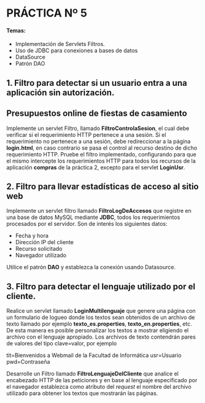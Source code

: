 # PRÁCTICA Nº 5

#### Temas:
- Implementación de Servlets Filtros.
- Uso de JDBC para conexiones a bases de datos
- DataSource
- Patrón DAO

## 1. Filtro para detectar si un usuario entra a una aplicación sin autorización.

## Presupuestos online de fiestas de casamiento

Implemente un servlet Filtro, llamado **FiltroControlaSesion**, el cual debe verificar si el requerimiento HTTP pertenece a una sesión. Si el requerimiento no pertenece a una sesión, debe redireccionar a la página **login.html**, en caso contrario se pasa el control al recurso destino de dicho requerimiento HTTP.
Pruebe el filtro implementado, configurando para que el mismo intercepte los requerimientos HTTP para todos los recursos de la aplicación **compras** de la práctica 2, excepto para el servlet
**LoginUsr**.

## 2. Filtro para llevar estadísticas de acceso al sitio web

Implemente un servlet filtro llamado **FiltroLogDeAccesos** que registre en una base de datos MySQL mediante **JDBC**, todos los requerimientos procesados por el servidor. Son de interés los
siguientes datos:
- Fecha y hora
- Dirección IP del cliente
- Recurso solicitado
- Navegador utilizado

Utilice el patrón **DAO** y establezca la conexión usando Datasource.

## 3. Filtro para detectar el lenguaje utilizado por el cliente.
Realice un servlet llamado **LoginMultilenguaje** que genere una página con un formulario de logueo donde los textos sean obtenidos de un archivo de texto llamado por ejemplo **texto_es.properties**, **texto_en.properties**, etc. De esta manera es posible personalizar los
textos a mostrar eligiendo el archivo con el lenguaje apropiado. Los archivos de texto contendrán pares de valores del tipo clave=valor, por ejemplo

tit=Bienvenidos a Webmail de la Facultad de Informática
usr=Usuario
pwd=Contraseña

Desarrolle un Filtro llamado **FiltroLenguajeDelCliente** que analice el encabezado HTTP de las peticiones y en base al lenguaje especificado por el navegador establezca como atributo del *request* el nombre del archivo utilizado para obtener los textos que mostrarán las páginas.
